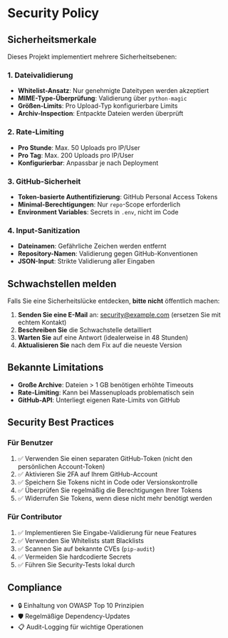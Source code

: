 # Security Policy

## Sicherheitsmerkale

Dieses Projekt implementiert mehrere Sicherheitsebenen:

### 1. Dateivalidierung

- **Whitelist-Ansatz**: Nur genehmigte Dateitypen werden akzeptiert
- **MIME-Type-Überprüfung**: Validierung über `python-magic`
- **Größen-Limits**: Pro Upload-Typ konfigurierbare Limits
- **Archiv-Inspection**: Entpackte Dateien werden überprüft

### 2. Rate-Limiting

- **Pro Stunde**: Max. 50 Uploads pro IP/User
- **Pro Tag**: Max. 200 Uploads pro IP/User
- **Konfigurierbar**: Anpassbar je nach Deployment

### 3. GitHub-Sicherheit

- **Token-basierte Authentifizierung**: GitHub Personal Access Tokens
- **Minimal-Berechtigungen**: Nur `repo`-Scope erforderlich
- **Environment Variables**: Secrets in `.env`, nicht im Code

### 4. Input-Sanitization

- **Dateinamen**: Gefährliche Zeichen werden entfernt
- **Repository-Namen**: Validierung gegen GitHub-Konventionen
- **JSON-Input**: Strikte Validierung aller Eingaben

## Schwachstellen melden

Falls Sie eine Sicherheitslücke entdecken, **bitte nicht** öffentlich machen:

1. **Senden Sie eine E-Mail** an: <security@example.com> (ersetzen Sie mit echtem Kontakt)
2. **Beschreiben Sie** die Schwachstelle detailliert
3. **Warten Sie** auf eine Antwort (idealerweise in 48 Stunden)
4. **Aktualisieren Sie** nach dem Fix auf die neueste Version

## Bekannte Limitations

- **Große Archive**: Dateien > 1 GB benötigen erhöhte Timeouts
- **Rate-Limiting**: Kann bei Massenuploads problematisch sein
- **GitHub-API**: Unterliegt eigenen Rate-Limits von GitHub

## Security Best Practices

### Für Benutzer

1. ✅ Verwenden Sie einen separaten GitHub-Token (nicht den persönlichen Account-Token)
2. ✅ Aktivieren Sie 2FA auf Ihrem GitHub-Account
3. ✅ Speichern Sie Tokens nicht in Code oder Versionskontrolle
4. ✅ Überprüfen Sie regelmäßig die Berechtigungen Ihrer Tokens
5. ✅ Widerrufen Sie Tokens, wenn diese nicht mehr benötigt werden

### Für Contributor

1. ✅ Implementieren Sie Eingabe-Validierung für neue Features
2. ✅ Verwenden Sie Whitelists statt Blacklists
3. ✅ Scannen Sie auf bekannte CVEs (`pip-audit`)
4. ✅ Vermeiden Sie hardcodierte Secrets
5. ✅ Führen Sie Security-Tests lokal durch

## Compliance

- 🔒 Einhaltung von OWASP Top 10 Prinzipien
- 🛡️ Regelmäßige Dependency-Updates
- 📋 Audit-Logging für wichtige Operationen
